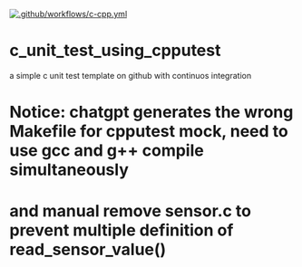 [![.github/workflows/c-cpp.yml](https://github.com/biojimc/c_unit_test_using_cpputest/actions/workflows/c-cpp.yml/badge.svg)](https://github.com/biojimc/c_unit_test_using_cpputest/actions/workflows/c-cpp.yml)

# c_unit_test_using_cpputest
a simple c unit test template on github with continuos integration
# Notice: chatgpt generates the wrong Makefile for cpputest mock, need to use gcc and g++ compile simultaneously
#   and manual remove sensor.c to prevent multiple definition of read_sensor_value()
